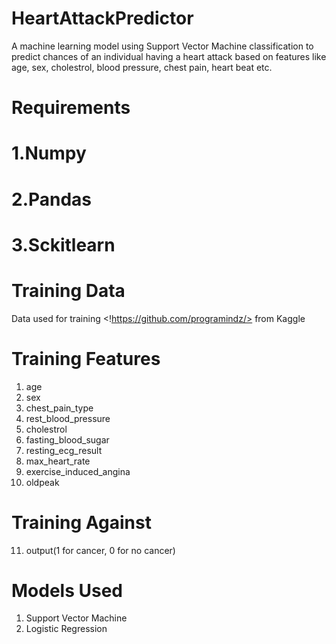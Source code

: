 # HeartAttackPredictor
A machine learning model using Support Vector Machine classification to predict chances of an individual having a heart attack based on features like age, sex, cholestrol, blood pressure, chest pain, heart beat etc.

# Requirements
# 1.Numpy
# 2.Pandas
# 3.Sckitlearn

# Training Data
  Data used for training <!https://github.com/programindz/> from Kaggle
  
 # Training Features
  1. age	
  2. sex
  3. chest_pain_type
  4. rest_blood_pressure
  5. cholestrol	
  6. fasting_blood_sugar
  7. resting_ecg_result
  8. max_heart_rate
  9. exercise_induced_angina
  10. oldpeak

# Training Against
  11. output(1 for cancer, 0 for no cancer)
  
# Models Used
  1. Support Vector Machine
  2. Logistic Regression

